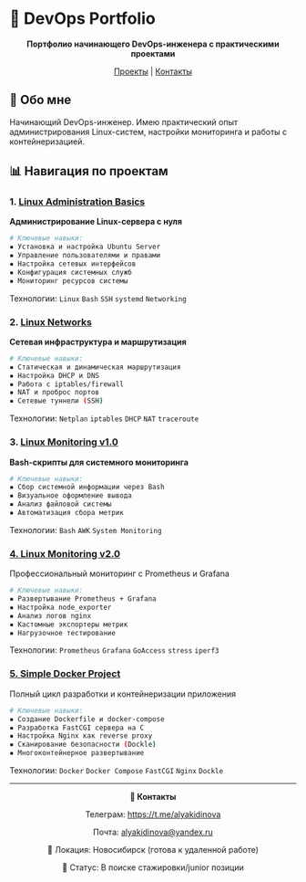 # 🚀 DevOps Portfolio

<div align="center">

**Портфолио начинающего DevOps-инженера с практическими проектами**

[Проекты](#-навигация-по-проектам) | [Контакты](#-контакты)

</div>

## 👋 Обо мне

Начинающий DevOps-инженер. Имею практический опыт администрирования Linux-систем, настройки мониторинга и работы с контейнеризацией.

## <a id="-навигация-по-проектам"></a> 📊 Навигация по проектам

### 1. [Linux Administration Basics](01_Linux_Administration_Basics/src)
**Администрирование Linux-сервера с нуля**

```bash
# Ключевые навыки:
▪️ Установка и настройка Ubuntu Server
▪️ Управление пользователями и правами
▪️ Настройка сетевых интерфейсов
▪️ Конфигурация системных служб
▪️ Мониторинг ресурсов системы
```
Технологии: `Linux` `Bash` `SSH` `systemd` `Networking`

### 2. [Linux Networks](02_Linux_Network/src)
**Сетевая инфраструктура и маршрутизация**

```bash
# Ключевые навыки:
▪️ Статическая и динамическая маршрутизация
▪️ Настройка DHCP и DNS
▪️ Работа с iptables/firewall
▪️ NAT и проброс портов
▪️ Сетевые туннели (SSH)
```
Технологии: `Netplan` `iptables` `DHCP` `NAT` `traceroute`

### 3. [Linux Monitoring v1.0](03_Linux_System_Monitoring_v1.0/src)
**Bash-скрипты для системного мониторинга**
```bash
# Ключевые навыки:
▪️ Сбор системной информации через Bash
▪️ Визуальное оформление вывода
▪️ Анализ файловой системы
▪️ Автоматизация сбора метрик
```
Технологии: `Bash` `AWK` `System Monitoring`

### [4. Linux Monitoring v2.0](04_Linux_System_Monitoring_v2.0)
Профессиональный мониторинг с Prometheus и Grafana
```bash
# Ключевые навыки:
▪️ Развертывание Prometheus + Grafana
▪️ Настройка node_exporter
▪️ Анализ логов nginx
▪️ Кастомные экспортеры метрик
▪️ Нагрузочное тестирование
```
Технологии: `Prometheus` `Grafana` `GoAccess` `stress` `iperf3`

### [5. Simple Docker Project](05_Simple_Docker_Web_Server)
Полный цикл разработки и контейнеризации приложения
```bash
# Ключевые навыки:
▪️ Создание Dockerfile и docker-compose
▪️ Разработка FastCGI сервера на C
▪️ Настройка Nginx как reverse proxy
▪️ Сканирование безопасности (Dockle)
▪️ Многоконтейнерное развертывание
```
Технологии: `Docker` `Docker Compose` `FastCGI` `Nginx` `Dockle`
<hr>
<div align="center">

<a id="-контакты"></a>**🤝 Контакты**

Телеграм: https://t.me/alyakidinova

Почта: alyakidinova@yandex.ru

📍 Локация: Новосибирск (готова к удаленной работе)

💼 Статус: В поиске стажировки/junior позиции

</div>